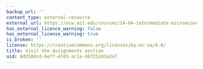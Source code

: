 ```yaml
---
backup_url: ''
content_type: external-resource
external_url: https://ocw.mit.edu/courses/14-04-intermediate-microeconomic-theory-fall-2020/pages/assignments/
has_external_licence_warning: false
has_external_license_warning: true
is_broken: ''
license: https://creativecommons.org/licenses/by-nc-sa/4.0/
title: Visit the Assignments section
uid: 8dd18dcd-6eff-4fd3-ac1a-46f25243a2a7
---
```

